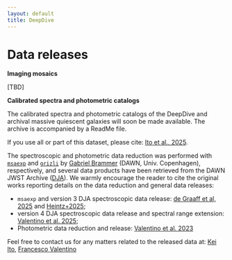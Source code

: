 ```yaml
---
layout: default
title: DeepDive
---
```


# Data releases

**Imaging mosaics**

[TBD]

**Calibrated spectra and photometric catalogs**

<!-- The calibrated spectra and photometric catalogs of the DeepDive and archival massive quiescent galaxies can be found here: [Zenodo link](link)
The archive is accompanied by a ReadMe file. -->

The calibrated spectra and photometric catalogs of the DeepDive and archival massive quiescent galaxies will soon be made available.
The archive is accompanied by a ReadMe file.

If you use all or part of this dataset, please cite: [Ito et al., 2025](https://ui.adsabs.harvard.edu/abs/2025arXiv250622642I/abstract).

The spectroscopic and photometric data reduction was performed with [`msaexp`](https://github.com/gbrammer/msaexp) and [`grizli`](https://github.com/gbrammer/grizli) by [Gabriel Brammer](https://gbrammer.github.io/) (DAWN, Univ. Copenhagen), respectively, and several data products have been retrieved from the DAWN JWST Archive ([DJA](https://dawn-cph.github.io/dja/index.html)). We warmly encourage the reader to cite the original works reporting details on the data reduction and general data releases:
- `msaexp` and version 3 DJA spectroscopic data release: [de Graaff et al, 2025](https://ui.adsabs.harvard.edu/abs/2025A%26A...697A.189D/abstract) and [Heintz+2025](https://ui.adsabs.harvard.edu/abs/2025A%26A...693A..60H/abstract); 
- version 4 DJA spectroscopic data release and spectral range extension: [Valentino et al. 2025](https://ui.adsabs.harvard.edu/abs/2025arXiv250301990V/abstract);
- Photometric data reduction and release: [Valentino et al. 2023](https://ui.adsabs.harvard.edu/abs/2023ApJ...947...20V/abstract)

Feel free to contact us for any matters related to the released data at: [Kei Ito](mailto:keiit@dtu.dk), [Francesco Valentino](mailto:fmava@dtu.dk)